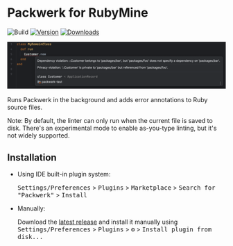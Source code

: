# Packwerk for RubyMine

![Build](https://github.com/vinted/packwerk-intellij/workflows/Build/badge.svg)
[![Version](https://img.shields.io/jetbrains/plugin/v/22420.svg)](https://plugins.jetbrains.com/plugin/22420-packwerk)
[![Downloads](https://img.shields.io/jetbrains/plugin/d/22420.svg)](https://plugins.jetbrains.com/plugin/22420-packwerk)

<img src="images/screenshot.png" width="961">

<!-- Plugin description -->
Runs Packwerk in the background and adds error annotations to Ruby source files.

Note: By default, the linter can only run when the current file is saved to disk. There's an experimental mode
to enable as-you-type linting, but it's not widely supported.
<!-- Plugin description end -->

## Installation

- Using IDE built-in plugin system:

  <kbd>Settings/Preferences</kbd> > <kbd>Plugins</kbd> > <kbd>Marketplace</kbd> > <kbd>Search for "Packwerk"</kbd> >
  <kbd>Install</kbd>

- Manually:

  Download the [latest release](https://github.com/vinted/packwerk-intellij/releases/latest) and install it manually using
  <kbd>Settings/Preferences</kbd> > <kbd>Plugins</kbd> > <kbd>⚙️</kbd> > <kbd>Install plugin from disk...</kbd>
